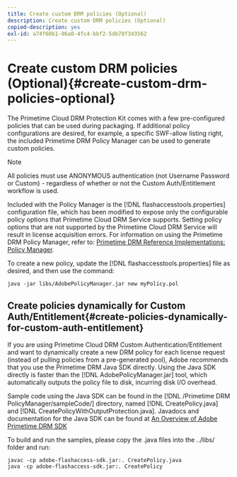 ```yaml
---
title: Create custom DRM policies (Optional)
description: Create custom DRM policies (Optional)
copied-description: yes
exl-id: a74f60b1-96a0-4fc4-bbf2-5db78f343562
---
```

# Create custom DRM policies (Optional){#create-custom-drm-policies-optional}

The Primetime Cloud DRM Protection Kit comes with a few pre-configured policies that can be used during packaging. If additional policy configurations are desired, for example, a specific SWF-allow listing right, the included Primetime DRM Policy Manager can be used to generate custom policies.

>[!NOTE]
>
>All policies must use ANONYMOUS authentication (not Username Password or Custom) - regardless of whether or not the Custom Auth/Entitlement workflow is used.

Included with the  Policy Manager is the [!DNL flashaccesstools.properties] configuration file, which has been modified to expose only the configurable policy options that  Primetime Cloud DRM  Service supports. Setting policy options that are not supported by the  Primetime Cloud DRM  Service will result in license acquisition errors. For information on using the Primetime DRM Policy Manager, refer to: [Primetime DRM Reference Implementations: Policy Manager](https://help.adobe.com/en_US/primetime/drm/5.3/reference_implementations/index.html#concept-DRM_Policy_Manager).

To create a new policy, update the [!DNL flashaccesstools.properties] file as desired, and then use the command:

```
java -jar libs/AdobePolicyManager.jar new myPolicy.pol
```

## Create policies dynamically for Custom Auth/Entitlement{#create-policies-dynamically-for-custom-auth-entitlement}

If you are using  Primetime Cloud DRM Custom Authentication/Entitlement and want to dynamically create a new DRM policy for each license request (instead of pulling policies from a pre-generated pool), Adobe recommends that you use the Primetime DRM Java SDK directly. Using the Java SDK directly is faster than the [!DNL AdobePolicyManager.jar] tool, which automatically outputs the policy file to disk, incurring disk I/O overhead.

Sample code using the Java SDK can be found in the [!DNL /Primetime DRM PolicyManager/sampleCode/] directory, named [!DNL CreatePolicy.java] and [!DNL CreatePolicyWithOutputProtection.java]. Javadocs and documentation for the Java SDK can be found at [An Overview of Adobe Primetime DRM SDK](../../../digital-rights-management/drm-sdk-overview/overview.md)

To build and run the samples, please copy the .java files into the ../libs/ folder and run:

```
javac -cp adobe-flashaccess-sdk.jar:. CreatePolicy.java
java -cp adobe-flashaccess-sdk.jar:. CreatePolicy
```
